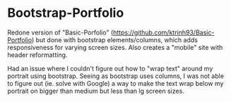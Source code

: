 # Bootstrap-Portfolio

Redone version of "Basic-Porfolio" (https://github.com/ktrinh93/Basic-Portfolio) but done with bootstrap elements/columns, which adds responsiveness for varying screen sizes. Also creates a "mobile" site with header reformatting.

Had an issue where I couldn't figure out how to "wrap text" around my portrait using bootstrap. Seeing as bootstrap uses columns, I was not able to figure out (ie. solve with Google) a way to make the text wrap below my portrait on bigger than medium but less than lg screen sizes.
